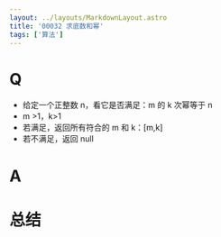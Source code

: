 ```yaml
---
layout: ../layouts/MarkdownLayout.astro
title: '00032 求底数和幂'
tags: ['算法']
---
```


# Q

- 给定一个正整数 n，看它是否满足：m 的 k 次幂等于 n
- m >1，k>1
- 若满足，返回所有符合的 m 和 k：[m,k]
- 若不满足，返回 null

# A



# 总结



<script>
  function isPower(n) {
    // 从 2 开始尝试不同的 k 值
    for (let k = 2; k <= Math.log2(n); k++) {
      // 计算可能的 m 值，使用 Math.pow 计算 m 的 k 次幂接近 n
      let m = Math.round(Math.pow(n, 1 / k));
      // 检查计算得到的 m 的 k 次幂是否恰好等于 n
      if (Math.pow(m, k) === n) {
        return [m, k];
      }
    }
    return null;
  }
  console.log(isPower(16))
  console.log(isPower(17))
  console.log(isPower(18))
  console.log(isPower(19))
  console.log(isPower(20))
</script>